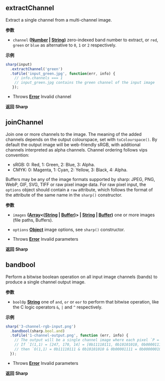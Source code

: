 ## extractChannel

Extract a single channel from a multi-channel image.

**参数** 

-   `channel` **([Number](https://developer.mozilla.org/en-US/docs/Web/JavaScript/Reference/Global_Objects/Number) \| [String](https://developer.mozilla.org/en-US/docs/Web/JavaScript/Reference/Global_Objects/String))** zero-indexed band number to extract, or `red`, `green` or `blue` as alternative to `0`, `1` or `2` respectively.

**示例** 

```javascript
sharp(input)
  .extractChannel('green')
  .toFile('input_green.jpg', function(err, info) {
    // info.channels === 1
    // input_green.jpg contains the green channel of the input image
   });
```

-   Throws **[Error](https://developer.mozilla.org/en-US/docs/Web/JavaScript/Reference/Global_Objects/Error)** Invalid channel

**返回** **Sharp** 

## joinChannel

Join one or more channels to the image.
The meaning of the added channels depends on the output colourspace, set with `toColourspace()`.
By default the output image will be web-friendly sRGB, with additional channels interpreted as alpha channels.
Channel ordering follows vips convention:

-   sRGB: 0: Red, 1: Green, 2: Blue, 3: Alpha.
-   CMYK: 0: Magenta, 1: Cyan, 2: Yellow, 3: Black, 4: Alpha.

Buffers may be any of the image formats supported by sharp: JPEG, PNG, WebP, GIF, SVG, TIFF or raw pixel image data.
For raw pixel input, the `options` object should contain a `raw` attribute, which follows the format of the attribute of the same name in the `sharp()` constructor.

**参数** 

-   `images` **([Array](https://developer.mozilla.org/en-US/docs/Web/JavaScript/Reference/Global_Objects/Array)&lt;([String](https://developer.mozilla.org/en-US/docs/Web/JavaScript/Reference/Global_Objects/String) \| [Buffer](https://nodejs.org/api/buffer.html))> | [String](https://developer.mozilla.org/en-US/docs/Web/JavaScript/Reference/Global_Objects/String) \| [Buffer](https://nodejs.org/api/buffer.html))** one or more images (file paths, Buffers).
-   `options` **[Object](https://developer.mozilla.org/en-US/docs/Web/JavaScript/Reference/Global_Objects/Object)** image options, see `sharp()` constructor.


-   Throws **[Error](https://developer.mozilla.org/en-US/docs/Web/JavaScript/Reference/Global_Objects/Error)** Invalid parameters

**返回** **Sharp** 

## bandbool

Perform a bitwise boolean operation on all input image channels (bands) to produce a single channel output image.

**参数** 

-   `boolOp` **[String](https://developer.mozilla.org/en-US/docs/Web/JavaScript/Reference/Global_Objects/String)** one of `and`, `or` or `eor` to perform that bitwise operation, like the C logic operators `&`, `|` and `^` respectively.

**示例** 

```javascript
sharp('3-channel-rgb-input.png')
  .bandbool(sharp.bool.and)
  .toFile('1-channel-output.png', function (err, info) {
    // The output will be a single channel image where each pixel `P = R & G & B`.
    // If `I(1,1) = [247, 170, 14] = [0b11110111, 0b10101010, 0b00001111]`
    // then `O(1,1) = 0b11110111 & 0b10101010 & 0b00001111 = 0b00000010 = 2`.
  });
```

-   Throws **[Error](https://developer.mozilla.org/en-US/docs/Web/JavaScript/Reference/Global_Objects/Error)** Invalid parameters

**返回** **Sharp** 
